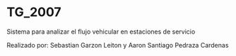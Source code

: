 # TG_2007
Sistema para analizar el flujo vehicular en estaciones de servicio


Realizado por: Sebastian Garzon Leiton y Aaron Santiago Pedraza Cardenas
